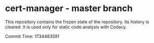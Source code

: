 # cert-manager - master branch

This repository contains the frozen state of the repository.
Its history is cleared. It is used only for static code
analysis with Codacy.

Commit Time: 1734483591